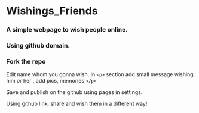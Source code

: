 # Wishings_Friends
### A simple webpage to wish people online.
### Using github domain.

### Fork the repo

Edit name whom you gonna wish.
In `<p>` section add small message wishing him or her , add pics, memories `</p>`

Save and publish on the github using pages in settings.

Using github link, share and wish them in a different way!
